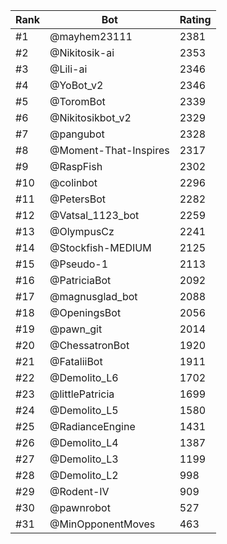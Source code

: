 Rank|Bot|Rating
---|---|---
#1|@mayhem23111|2381
#2|@Nikitosik-ai|2353
#3|@Lili-ai|2346
#4|@YoBot_v2|2346
#5|@ToromBot|2339
#6|@Nikitosikbot_v2|2329
#7|@pangubot|2328
#8|@Moment-That-Inspires|2317
#9|@RaspFish|2302
#10|@colinbot|2296
#11|@PetersBot|2282
#12|@Vatsal_1123_bot|2259
#13|@OlympusCz|2241
#14|@Stockfish-MEDIUM|2125
#15|@Pseudo-1|2113
#16|@PatriciaBot|2092
#17|@magnusglad_bot|2088
#18|@OpeningsBot|2056
#19|@pawn_git|2014
#20|@ChessatronBot|1920
#21|@FataliiBot|1911
#22|@Demolito_L6|1702
#23|@littlePatricia|1699
#24|@Demolito_L5|1580
#25|@RadianceEngine|1431
#26|@Demolito_L4|1387
#27|@Demolito_L3|1199
#28|@Demolito_L2|998
#29|@Rodent-IV|909
#30|@pawnrobot|527
#31|@MinOpponentMoves|463
